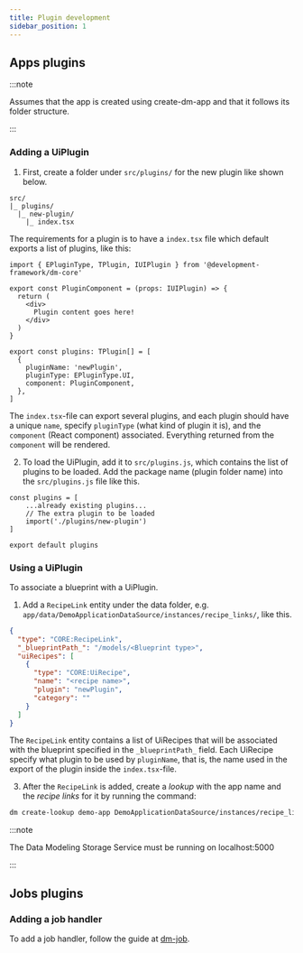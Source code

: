 ```yaml
---
title: Plugin development
sidebar_position: 1
---
```


## Apps plugins

:::note

Assumes that the app is created using create-dm-app and that it follows its folder structure.

:::

### Adding a UiPlugin

1) First, create a folder under `src/plugins/` for the new plugin like shown below. 

```
src/
|_ plugins/
  |_ new-plugin/
    |_ index.tsx
```

The requirements for a plugin is to have a `index.tsx` file which default exports a list of plugins, like this:

```tsx
import { EPluginType, TPlugin, IUIPlugin } from '@development-framework/dm-core'

export const PluginComponent = (props: IUIPlugin) => {
  return (
    <div>
      Plugin content goes here!
    </div>
  )
}

export const plugins: TPlugin[] = [
  {
    pluginName: 'newPlugin',
    pluginType: EPluginType.UI,
    component: PluginComponent,
  },
]
```

The `index.tsx`-file can export several plugins, and each plugin should have a unique `name`, specify `pluginType` (what kind of plugin it is), and the `component` (React component) associated. Everything returned from the `component` will be rendered.

2) To load the UiPlugin, add it to `src/plugins.js`, which contains the list of plugins to be loaded. Add the package name (plugin folder name) into the `src/plugins.js` file like this.

```tsx
const plugins = [
    ...already existing plugins...
    // The extra plugin to be loaded    
    import('./plugins/new-plugin')
]

export default plugins

```


### Using a UiPlugin

To associate a blueprint with a UiPlugin.

1) Add a `RecipeLink` entity under the data folder, e.g. `app/data/DemoApplicationDataSource/instances/recipe_links/`, like this.

```json
{
  "type": "CORE:RecipeLink",
  "_blueprintPath_": "/models/<Blueprint type>",
  "uiRecipes": [
    {
      "type": "CORE:UiRecipe",
      "name": "<recipe name>",
      "plugin": "newPlugin",
      "category": ""
    }
  ]
}
```

The `RecipeLink` entity contains a list of UiRecipes that will be associated with the blueprint specified in the `_blueprintPath_` field. Each UiRecipe specify what plugin to be used by `pluginName`, that is, the name used in the export of the plugin inside the `index.tsx`-file.

3) After the `RecipeLink` is added, create a _lookup_ with the app name and the _recipe links_ for it by running the command:

```bash
dm create-lookup demo-app DemoApplicationDataSource/instances/recipe_links
```

:::note

The Data Modeling Storage Service must be running on localhost:5000

:::



## Jobs plugins

### Adding a job handler

To add a job handler, follow the guide at [dm-job](https://github.com/equinor/dm-job#job-handler-plugins).
